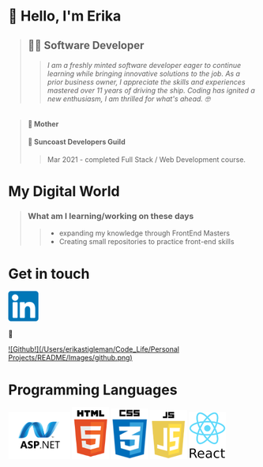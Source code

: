 # :wave: Hello, I'm Erika

> ## :woman_technologist: **Software Developer**
>
> > ###### I am a freshly minted software developer eager to continue learning while bringing innovative solutions to the job. As a prior business owner, I appreciate the skills and experiences mastered over 11 years of driving the ship. Coding has ignited a new enthusiasm, I am thrilled for what's ahead. :nerd_face:

> #### :woman: Mother
>
> #### :school: Suncoast Developers Guild
>
> > Mar 2021 - completed Full Stack / Web Development course.

# **My Digital World**

> ### What am I learning/working on these days
>
> > - expanding my knowledge through FrontEnd Masters
> > - Creating small repositories to practice front-end skills

# **Get in touch**

[![Linkedin!](/Images/LinkedinLogo.png)](https://www.linkedin.com/in/erikastigleman/)

:email:

[![Github!](/Users/erikastigleman/Code_Life/Personal Projects/README/Images/github.png)](https://github.com/ERIKASTIGLEMAN)

# **Programming Languages**

<img src="https://github.com/ERIKASTIGLEMAN/ERIKASTIGLEMAN/blob/trunk/Images/asp.net-border.png" width="125"> <img src="https://github.com/ERIKASTIGLEMAN/ERIKASTIGLEMAN/blob/trunk/Images/HTML.png" width="75"> <img src="https://github.com/ERIKASTIGLEMAN/ERIKASTIGLEMAN/blob/trunk/Images/CSS.png" width="75"> <img src="https://github.com/ERIKASTIGLEMAN/ERIKASTIGLEMAN/blob/trunk/Images/JS.png" width="75"> <img src="https://github.com/ERIKASTIGLEMAN/ERIKASTIGLEMAN/blob/trunk/Images/REACT.png" width="75">
